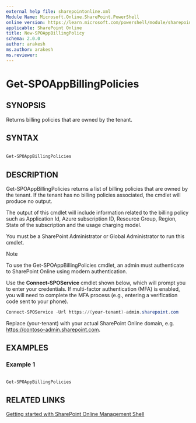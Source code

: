 ```yaml
---
external help file: sharepointonline.xml
Module Name: Microsoft.Online.SharePoint.PowerShell
online version: https://learn.microsoft.com/powershell/module/sharepoint-online/Get-SPOAppBillingPolicies
applicable: SharePoint Online
title: New-SPOAppBillingPolicy
schema: 2.0.0
author: arakesh
ms.author: arakesh
ms.reviewer:
---
```


# Get-SPOAppBillingPolicies

## SYNOPSIS

Returns billing policies that are owned by the tenant.

## SYNTAX

```powershell

Get-SPOAppBillingPolicies
```

## DESCRIPTION

Get-SPOAppBillingPolicies returns a list of billing policies that are owned by the tenant. If the tenant has no billing policies associated, the cmdlet will produce no output. 

The output of this cmdlet will include information related to the billing policy such as Application Id, Azure subscription ID, Resource Group, Region, State of the subscription and the usage charging model.

You must be a SharePoint Administrator or Global Administrator to run this cmdlet.

> [!NOTE]
> To use the Get-SPOAppBillingPolicies cmdlet, an admin must authenticate to SharePoint Online using modern authentication.
>
> Use the **Connect-SPOService** cmdlet shown below, which will prompt you to enter your credentials. If multi-factor authentication (MFA) is enabled, you will need to complete the MFA process (e.g., entering a verification code sent to your phone).
> 
>```powershell
> Connect-SPOService -Url https://(your-tenant)-admin.sharepoint.com
>```
Replace (your-tenant) with your actual SharePoint Online domain, e.g. https://contoso-admin.sharepoint.com. 

## EXAMPLES

### Example 1

```powershell

Get-SPOAppBillingPolicies

```

## RELATED LINKS

[Getting started with SharePoint Online Management Shell](/powershell/sharepoint/sharepoint-online/connect-sharepoint-online?view=sharepoint-ps)
